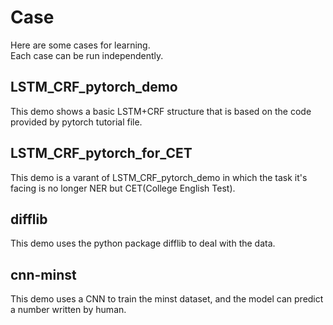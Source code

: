 # Case
Here are some cases for learning.  
Each case can be run independently.
## LSTM_CRF_pytorch_demo
This demo shows a basic LSTM+CRF structure that is based on the code provided by pytorch tutorial file.
## LSTM_CRF_pytorch_for_CET
This demo is a varant of LSTM_CRF_pytorch_demo in which the task it's facing is no longer NER but CET(College English Test).
## difflib
This demo uses the python package difflib to deal with the data.
## cnn-minst
This demo uses a CNN to train the minst dataset, and the model can predict a number written by human.
